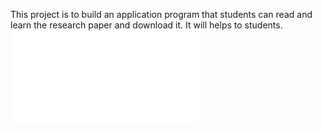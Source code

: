 This project is to build an application program that students can read and learn the research paper and download it. It will helps to students.
![image](file:///C:/Users/Hp/OneDrive/Desktop/All%20Program/CSS/Home%20Page.html)
